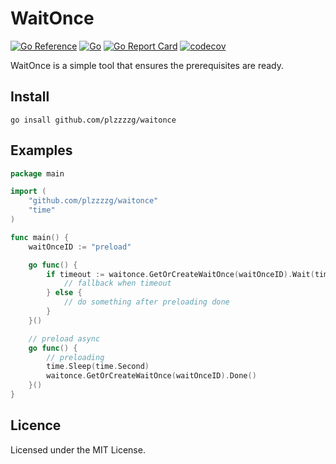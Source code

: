 # WaitOnce

[![Go Reference](https://pkg.go.dev/badge/github.com/plzzzzg/waitonce#section-readme.svg)](https://pkg.go.dev/github.com/plzzzzg/waitonce#section-readme)
[![Go](https://github.com/plzzzzg/waitonce/actions/workflows/go.yml/badge.svg)](https://github.com/plzzzzg/waitonce/actions/workflows/go.yml)
[![Go Report Card](https://goreportcard.com/badge/github.com/plzzzzg/waitonce)](https://goreportcard.com/report/github.com/plzzzzg/waitonce)
[![codecov](https://codecov.io/gh/plzzzzg/waitonce/graph/badge.svg?token=VG7XY6OXZG)](https://codecov.io/gh/plzzzzg/waitonce)

WaitOnce is a simple tool that ensures the prerequisites are ready.

## Install

```shell
go insall github.com/plzzzzg/waitonce
```


## Examples

```go
package main

import (
	"github.com/plzzzzg/waitonce"
	"time"
)

func main() {
	waitOnceID := "preload"

	go func() {
		if timeout := waitonce.GetOrCreateWaitOnce(waitOnceID).Wait(time.Second); timeout {
			// fallback when timeout
		} else {
			// do something after preloading done
		}
	}()

	// preload async
	go func() {
		// preloading
		time.Sleep(time.Second)
		waitonce.GetOrCreateWaitOnce(waitOnceID).Done()
	}()
}

```

## Licence

Licensed under the MIT License.